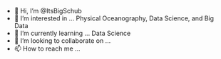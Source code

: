 - 👋 Hi, I’m @ItsBigSchub
- 👀 I’m interested in ... Physical Oceanography, Data Science, and Big Data
- 🌱 I’m currently learning ... Data Science
- 💞️ I’m looking to collaborate on ...
- 📫 How to reach me ... 

<!---
ItsBigSchub/ItsBigSchub is a ✨ special ✨ repository because its `README.md` (this file) appears on your GitHub profile.
You can click the Preview link to take a look at your changes.
--->
